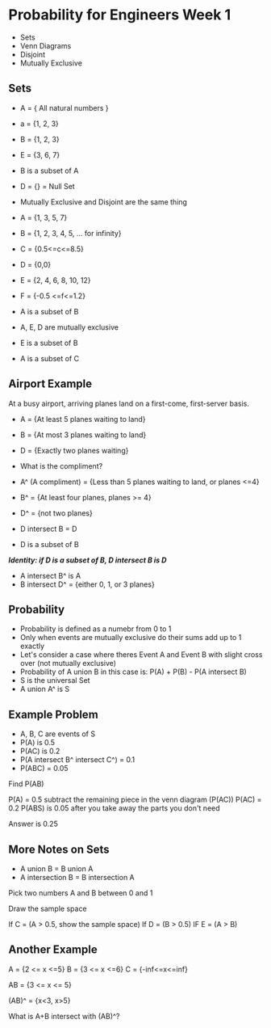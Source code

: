 # Probability for Engineers Week 1

* Sets
* Venn Diagrams
* Disjoint
* Mutually Exclusive

## Sets

* A = { All natural numbers }
* a = {1, 2, 3}
* B = {1, 2, 3}
* E = {3, 6, 7}
* B is a subset of A
* D = {} = Null Set

* Mutually Exclusive and Disjoint are the same thing

* A = {1, 3, 5, 7}
* B = {1, 2, 3, 4, 5, ... for infinity}
* C = {0.5<=c<=8.5}
* D = {0,0}
* E = {2, 4, 6, 8, 10, 12}
* F = {-0.5 <=f<=1.2}

* A is a subset of B
* A, E, D are mutually exclusive
* E is a subset of B
* A is a subset of C

## Airport Example

At a busy airport, arriving planes land on a first-come, first-server basis.

* A = {At least 5 planes waiting to land}
* B = {At most 3 planes waiting to land}
* D = {Exactly two planes waiting}

* What is the compliment?
* A^ (A compliment) = {Less than 5 planes waiting to land, or planes <=4}
* B^ = {At least four planes, planes >= 4}
* D^ = {not two planes}
* D intersect B = D
* D is a subset of B

_**Identity: if D is a subset of B, D intersect B is D**_

* A intersect B^ is A
* B intersect D^ = {either 0, 1, or 3 planes}

## Probability

* Probability is defined as a numebr from 0 to 1
* Only when events are mutually exclusive do their sums add up to 1 exactly
* Let's consider a case where theres Event A and Event B with slight cross over (not mutually exclusive)
* Probability of A union B in this case is: P(A) + P(B) - P(A intersect B)
* S is the universal Set
* A union A^ is S

## Example Problem

* A, B, C are events of S
* P(A) is 0.5
* P(AC) is 0.2
* P(A intersect B^ intersect C^) = 0.1
* P(ABC) = 0.05

Find P(AB)

P(A) = 0.5
subtract the remaining piece in the venn diagram (P(AC))
P(AC) = 0.2
P(ABS) is 0.05 after you take away the parts you don't need

Answer is 0.25

## More Notes on Sets

* A union B = B union A
* A intersection B = B intersection A

Pick two numbers A and B between 0 and 1

Draw the sample space

If C = (A > 0.5, show the sample space)
If D = (B > 0.5)
IF E = (A > B)

## Another Example

A = {2 <= x <=5}
B = {3 <= x <=6}
C = {-inf<=x<=inf}

AB = {3 <= x <= 5}

(AB)^ = {x<3, x>5}

What is A+B intersect with (AB)^?


